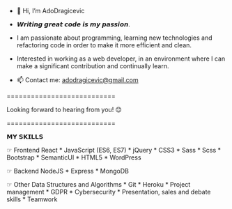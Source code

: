 - 👋 Hi, I’m AdoDragicevic

- 𝙒𝙧𝙞𝙩𝙞𝙣𝙜 𝙜𝙧𝙚𝙖𝙩 𝙘𝙤𝙙𝙚 𝙞𝙨 𝙢𝙮 𝙥𝙖𝙨𝙨𝙞𝙤𝙣.

- I am passionate about programming, learning new technologies and refactoring code in order to make it more efficient and clean.
 
- Interested in working as a web developer, in an environment where I can make a significant contribution and continually learn.

- 📫 Contact me: adodragicevic@gmail.com

===========================

Looking forward to hearing from you! 😊

===========================

𝗠𝗬 𝗦𝗞𝗜𝗟𝗟𝗦

☞ Frontend
React * JavaScript (ES6, ES7) * jQuery * CSS3 * Sass * Scss * Bootstrap * SemanticUI * HTML5 * WordPress

☞ Backend
NodeJS * Express * MongoDB

☞ Other
Data Structures and Algorithms * Git * Heroku * Project management * GDPR * Cybersecurity * Presentation, sales and debate skills * Teamwork
